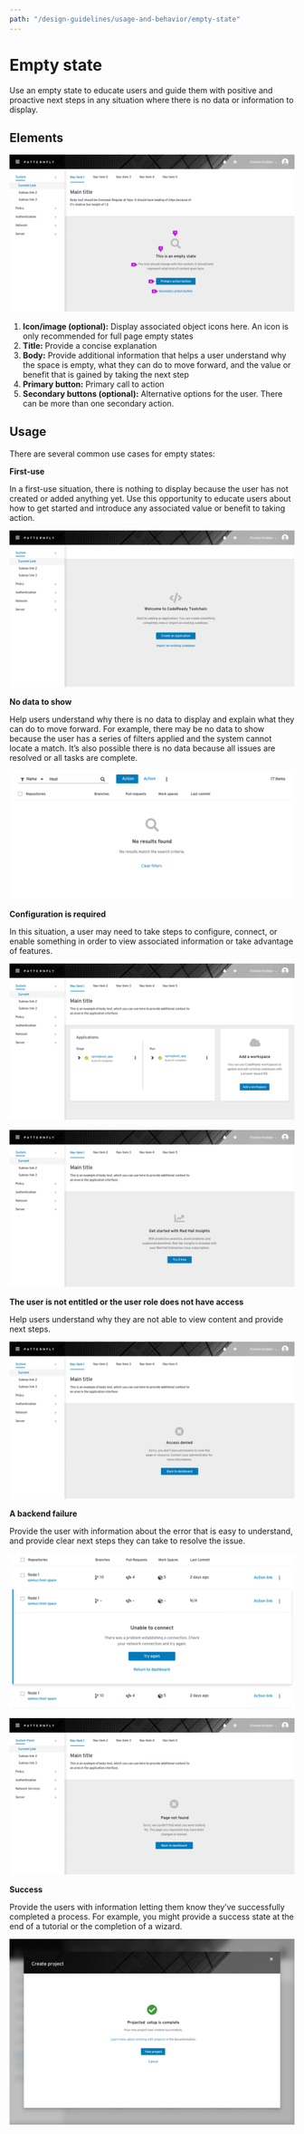 ```yaml
---
path: "/design-guidelines/usage-and-behavior/empty-state"
---
```

# Empty state
Use an empty state to educate users and guide them with positive and proactive next steps in any situation where there is no data or information to display.

## Elements

![Empty state elements](./img/emptystate-elements.png)

1. **Icon/image (optional):** Display associated object icons here. An icon is only recommended for full page empty states
2. **Title:** Provide a concise explanation
3. **Body:** Provide additional information that helps a user understand why the space is empty, what they can do to move forward, and the value or benefit that is gained by taking the next step
4. **Primary button:** Primary call to action
5. **Secondary buttons (optional):**  Alternative options for the user. There can be more than one secondary action.

## Usage
There are several common use cases for empty states:

**First-use**

In a first-use situation, there is nothing to display because the user has not created or added anything yet. Use this opportunity to educate users about how to get started and introduce any associated value or benefit to taking action.

![First use](./img/firstuse.png)

**No data to show**

Help users understand why there is no data to display and explain what they can do to move forward. For example, there may be no data to show because the user has a series of filters applied and the system cannot locate a match. It’s also possible there is no data because all issues are resolved or all tasks are complete.

![No data to show](./img/noresultsfound.png)

**Configuration is required**

In this situation, a user may need to take steps to configure, connect, or enable something in order to view associated information or take advantage of features.

![Configuration is required](./img/config.png)

![Configuration is required](./img/config2.png)

**The user is not entitled or the user role does not have access**

Help users understand why they are not able to view content and provide next steps.

![No access](./img/access-denied.png)

**A backend failure**

Provide the user with information about the error that is easy to understand, and provide clear next steps they can take to resolve the issue.

![Backend failure](./img/backend-fail.png)

![Page not found](./img/page_not_found.png)

**Success**

Provide the users with information letting them know they’ve successfully completed a process. For example, you might provide a success state at the end of a tutorial or the completion of a wizard.

![Success](./img/success.png)

<!-- ## Variations

Empty states are most commonly presented in data lists, data tables, card views, or as a full page.

*In a data list*
![Data list](./img/emptystate-datalist.png)

*In a small card*
![Small card](./img/emptystate-card.png)

*In a large card*
![Large card](./img/emptystate-lgcard.png)

*In a full screen*
![Full screen](./img/emptystate-fullscreen.png)-->
